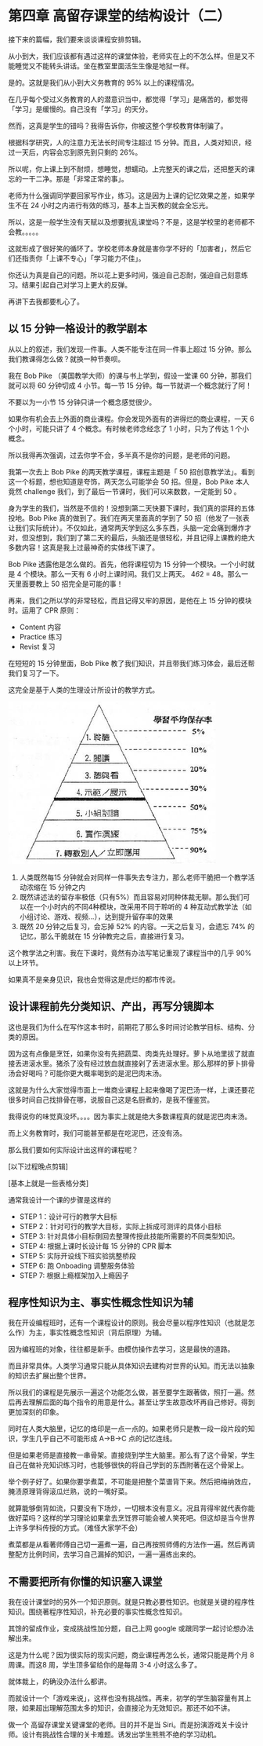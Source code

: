 # 第四章  高留存课堂的结构设计（二）

接下来的篇幅，我们要来谈谈课程安排剪辑。

从小到大，我们应该都有遇过这样的课堂体验，老师实在上的不怎么样。但是又不能睡觉又不能转头讲话。坐在教室里面活生生像是地狱一样。

是的。这就是我们从小到大义务教育的 95% 以上的课程情况。

在几乎每个受过义务教育的人的潜意识当中，都觉得「学习」是痛苦的，都觉得「学习」是缓慢的。自己没有「学习」的天分。

然而，这真是学生的错吗？我得告诉你，你被这整个学校教育体制骗了。

根据科学研究，人的注意力无法长时间专注超过 15 分钟。而且，人类对知识，经过一天后，内容会忘到原先到只剩的 26%。

所以呢，你上课上到不耐烦，想睡觉，想蠕动。上完整天的课之后，还把整天的课忘的一干二净。那是「非常正常的事」。

老师为什么强调同学要回家写作业，练习。这是因为上课的记忆效果之差，如果学生不在 24 小时之内进行有效的练习，基本上当天教的就会全忘光。

所以，这是一般学生没有天赋以及想要扰乱课堂吗？不是，这是学校里的老师都不会教。。。。。

这就形成了很好笑的循环了。学校老师本身就是害你学不好的「加害者」，然后它们还指责你「上课不专心」「学习能力不佳」。

你还认为真是自己的问题。所以花上更多时间，强迫自己忍耐，强迫自己刻意练习。结果引起自己对学习上更大的反弹。

再讲下去我都要札心了。

## 以 15 分钟一格设计的教学剧本

从以上的叙述，我们发现一件事。人类不能专注在同一件事上超过 15 分钟。那么我们教课得怎么做？就换一种节奏呗。

我在 Bob Pike （美国教学大师）的课与书上学到，假设一堂课 60 分钟，那我们就可以将 60 分钟切成 4 小节。每一节 15 分钟。每一节就讲一个概念就行了阿！

不要以为一小节 15 分钟只讲一个概念感觉很少。

如果你有机会去上外面的商业课程。你会发现外面有的讲得烂的商业课程，一天 6 个小时，可能只讲了 4 个概念。有时候老师念经念了 1 小时，只为了传达 1 个小概念。

所以我得再次强调，过去你学不会，多半真不是你的问题，是老师的问题。

我第一次去上 Bob Pike 的两天教学课程，课程主题是「 50 招创意教学法」。看到这一个标题，想也知道是夸饰，两天怎么可能学会 50 招。但是，Bob Pike 本人竟然 challenge 我们，到了最后一节课时，我们可以来数数，一定能到 50 。

身为学生的我们，当然是不信的！没想到第二天快要下课时，我们真的崇拜的五体投地。Bob Pike 真的做到了。我们在两天里面真的学到了 50 招（他发了一张表让我们实际统计）。不仅如此，通常两天学到这么多东西，头脑一定会痛到爆炸才对，但没想到，我们到了第二天的最后，头脑还是很轻松，并且记得上课教的绝大多数内容！这真是我上过最神奇的实体线下课了。

Bob Pike 透露他是怎么做的。首先，他将课程切为 15 分钟一个模块。一个小时就是 4 个模块。那么一天有 6 小时上课时间。我们又上两天。 4*6*2 = 48。那么一天里面要教上 50 招完全是可能的事！

再来，我们之所以学的非常轻松，而且记得又牢的原因，是他在上 15 分钟的模块时。运用了 CPR 原则：

* Content 内容
* Practice 练习
* Revist 复习

在短短的 15 分钟里面，Bob Pike 教了我们知识，并且带我们练习体会，最后还帮我们复习了一下。

这完全是基于人类的生理设计所设计的教学方式。

![图片](images/fUGOjwCOQLKdtv8B.png)

1. 人类既然每15 分钟就会对同样一件事失去专注力，那么老师干脆把一个教学活动浓缩在 15 分钟之内
2. 既然讲述法的留存率极低（只有5%）而且容易对同种体裁无聊。那么我们可以在一个小时内的不同4种模块，改采用不同于聆听的 4 种互动式教学法（如小组讨论、游戏、视频...），达到提升留存率的效果
3. 既然 20 分钟之后复习，会忘掉 52% 的内容。一天之后复习，会遗忘 74% 的记忆，那么干脆就在 15 分钟教完之后，直接进行复习。

这个教学法之利害。我在下课时，竟然有办法写笔记重现了课程当中的几乎 90% 以上环节。

如果真不是亲身见识，我也会觉得这是虎烂的都市传说。

## 设计课程前先分类知识、产出，再写分镜脚本

这也是我们为什么在写作这本书时，前期花了那么多时间讨论教学目标、结构、分类的原因。

因为这有点像是烹饪，如果你没有先把蔬菜、肉类先处理好。萝卜从地里拔了就直接丢进滚水里。猪杀了没有经过放血就直接剁了丢进滚水里。那么那样的萝卜排骨汤会好喝吗？可能你更大概率喝到的是泥巴肉末汤。

这就是为什么大家觉得市面上一堆商业课程上起来像喝了泥巴汤一样，上课还要花很多时间自己找排骨在哪，说服自己这是名厨煮的，是我不懂鉴赏。

我得说你的味觉真没坏。。。。因为事实上就是绝大多数课程真的就是泥巴肉末汤。

而上义务教育时，我们可能甚至都是在吃泥巴，还没有汤。

那么我们要如何实际设计出这样的课程呢？

[以下过程晚点剪辑]

[基本上就是一些表格分类]

通常我设计一个课的步骤是这样的

* STEP 1：设计可行的教学大目标
* STEP 2：针对可行的教学大目标，实际上拆成可测评的具体小目标
* STEP 3:   针对具体小目标倒回去整理传授此技能所需要的不同类型知识。
* STEP 4:   根据上课时长设计每 15 分钟的 CPR 脚本
* STEP 5:   实际开设线下班实验挑整桥段
* STEP 6:   跑 Onboading 调整服务体验
* STEP 7:   根据上瘾框架加入上瘾因子
## 程序性知识为主、事实性概念性知识为辅

我在开设编程班时，还有一个课程设计的原则。我会尽量以程序性知识（也就是怎么作）为主，事实性概念性知识（背后原理）为辅。

因为编程班的对象，往往都是新手。由模仿操作去学习，这是最快的道路。

而且非常具体。人类学习通常只能从具体知识去建构对世界的认知。而无法以抽象的知识去扩展出整个世界。

所以我们的课程是先展示一遍这个功能怎么做，甚至要学生跟著做，照打一遍。然后再去理解后面的每个指令的用意是什么。甚至让学生故意改坏再自己修好。得到更加深刻的印象。

同时在人类大脑里，记忆的烙印是一点一点的。如果老师只是教一段一段片段的知识，学生几乎自己不可能形成 A->B->C 点的记忆连线。

但是如果老师是直接教一串骨架。直接烧到学生大脑里。那么有了这个骨架，学生自己在做补充知识练习时，也能够很快的将自己学到的东西附著在这个骨架上。

举个例子好了。如果你要学煮菜，不可能是把整个菜谱背下来。然后把梅纳效应，腌渍原理背得滚瓜烂熟，说的一嘴好菜。

就算能够倒背如流，只要没有下场炒，一切根本没有意义。况且背得牢就代表你能做好菜吗？这样的学习理论如果拿去烹饪界可能会被人笑死吧。但这却是当今世界上许多学科传授的方式。（难怪大家学不会）

煮菜都是从看著师傅自己切一遍煮一遍，自己再按照师傅的方法作一遍。然后再调整配方比例时间，去学习自己漏掉的知识，一遍一遍练出来的。

## 不需要把所有你懂的知识塞入课堂

我在设计课堂时的另外一个知识原则。就是只教必要性知识。也就是关键的程序性知识。围绕著程序性知识，补充必要的事实性概念性知识。

其馀的留成作业，变成挑战性加分题，自己上网 google 或跟同学一起讨论想办法解出来。

这是为什么呢？因为很实际的现实问题，商业课程再怎么长，通常只能是两个月 8 周课。而这8 周，学生顶多留给你的是每周 3-4 小时这么多了。

就体裁上，的确没办法什么都讲。

而就设计一个「游戏来说」，这样也没有挑战性。再来，初学的学生脑容量有其上限，如果超出理解范围太多的知识，会直接沦为无效知识。那还不如不讲。

做一个 高留存课堂关键课堂的老师。目的并不是当 Siri。而是扮演游戏关卡设计师。设计有挑战性合理的关卡难题。诱发出学生熊熊不绝的学习动机。
